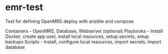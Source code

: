 # emr-test
Test for defining OpenMRS deploy with ansible and compose


Containers - OpenMRS, Database, Webserver (optional)
Playbooks - Install Docker, create app user, install local resources, setup secrets, setup backups
Scripts - Install, configure local resources, import secrets, import database